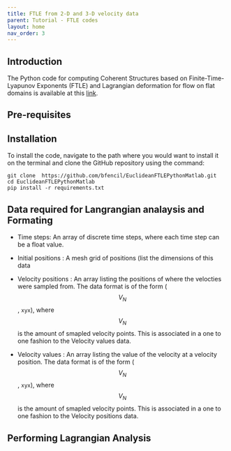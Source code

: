 ```yaml
---
title: FTLE from 2-D and 3-D velocity data 
parent: Tutorial - FTLE codes
layout: home
nav_order: 3
---
```


## Introduction 

The Python code for computing Coherent Structures based on Finite-Time-Lyapunov Exponents (FTLE) and Lagrangian deformation for flow on flat domains is available at this [link](github.com/bfencil/EuclideanFTLEPythonMatlab). 

## Pre-requisites





## Installation 

To install the code, navigate to the path where you would want to install it on the terminal and clone the GitHub repository using the command: 

```
git clone  https://github.com/bfencil/EuclideanFTLEPythonMatlab.git
cd EuclideanFTLEPythonMatlab
pip install -r requirements.txt
```



## Data required for Langrangian analaysis and Formating

- Time steps: An array of discrete time steps, where each time step can be a float value.
  
- Initial positions : A mesh grid of positions (list the dimensions of this data

- Velocity positions : An array listing the positions of where the velocties were sampled from. The data format is of the form ($$V_N$$, `xyx`), where $$V_N$$ is the amount of smapled velocity points. This is associated in a one to one fashion to the Velocity values data.

- Velocity values : An array listing the value of the velocity at a velocity position. The data format is of the form ($$V_N$$, `xyx`), where $$V_N$$ is the amount of smapled velocity points. This is associated in a one to one fashion to the Velocity positions data.




## Performing Lagrangian Analysis






